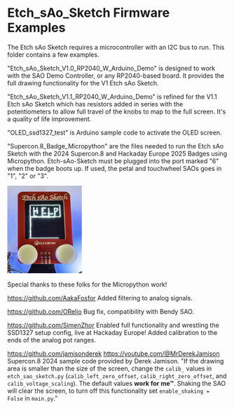 # Etch_sAo_Sketch Firmware Examples

The Etch sAo Sketch requires a microcontroller with an I2C bus to run. This folder contains a few examples.

"Etch_sAo_Sketch_V1.0_RP2040_W_Arduino_Demo" is designed to work with the SAO Demo Controller, or any RP2040-based board. It provides the full drawing functionality for the V1 Etch sAo Sketch.

"Etch_sAo_Sketch_V1.1_RP2040_W_Arduino_Demo" is refined for the V1.1 Etch sAo Sketch which has resistors added in series with the potentiometers to allow full travel of the knobs to map to the full screen. It's a quality of life improvement.

"OLED_ssd1327_test" is Arduino sample code to activate the OLED screen.

"Supercon.8_Badge_Micropython" are the files needed to run the Etch sAo Sketch with the 2024 Supercon.8 and Hackaday Europe 2025 Badges using Micropython. Etch-sAo-Sketch must be plugged into the port marked "6" when the badge boots up. If used, the petal and touchwheel SAOs goes in "1", "2" or "3".

<img src="Images/Simen says HELP.jpeg" height="200">

Special thanks to these folks for the Micropython work!

https://github.com/AakaFosfor
Added filtering to analog signals.

https://github.com/ORelio
Bug fix, compatibility with Bendy SAO.

https://github.com/SimenZhor
Enabled full functionality and wrestling the SSD1327 setup config, live at Hackaday Europe!
Added calibration to the ends of the analog pot ranges.

https://github.com/jamisonderek
https://youtube.com/@MrDerekJamison
Supercon.8 2024 sample code provided by Derek Jamison.
"If the drawing area is smaller than the size of the screen, change the `calib_` values in `etch_sao_sketch.py` (`calib_left_zero_offset`, `calib_right_zero_offset`, and `calib_voltage_scaling`). The default values **work for me™**. Shaking the SAO will clear the screen, to turn off this functionality set `enable_shaking = False` in `main.py`."
